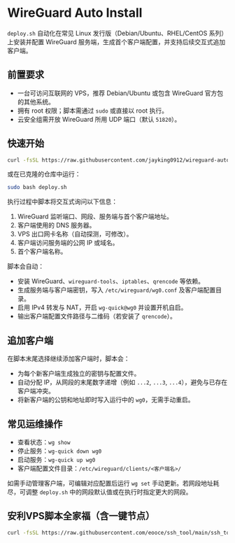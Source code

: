 # WireGuard Auto Install

`deploy.sh` 自动化在常见 Linux 发行版（Debian/Ubuntu、RHEL/CentOS 系列）上安装并配置 WireGuard 服务端，生成首个客户端配置，并支持后续交互式追加客户端。

## 前置要求

- 一台可访问互联网的 VPS，推荐 Debian/Ubuntu 或包含 WireGuard 官方包的其他系统。
- 拥有 root 权限；脚本需通过 `sudo` 或直接以 root 执行。
- 云安全组需开放 WireGuard 所用 UDP 端口（默认 `51820`）。

## 快速开始

```bash
curl -fsSL https://raw.githubusercontent.com/jayking0912/wireguard-autoInstall/main/deploy.sh -o deploy.sh && sudo bash deploy.sh
```

或在已克隆的仓库中运行：

```bash
sudo bash deploy.sh
```

执行过程中脚本将交互式询问以下信息：

1. WireGuard 监听端口、网段、服务端与首个客户端地址。
2. 客户端使用的 DNS 服务器。
3. VPS 出口网卡名称（自动探测，可修改）。
4. 客户端访问服务端的公网 IP 或域名。
5. 首个客户端名称。

脚本会自动：

- 安装 WireGuard、`wireguard-tools`、`iptables`、`qrencode` 等依赖。
- 生成服务端与客户端密钥，写入 `/etc/wireguard/wg0.conf` 及客户端配置目录。
- 启用 IPv4 转发与 NAT，开启 `wg-quick@wg0` 并设置开机自启。
- 输出客户端配置文件路径与二维码（若安装了 `qrencode`）。

## 追加客户端

在脚本末尾选择继续添加客户端时，脚本会：

- 为每个新客户端生成独立的密钥与配置文件。
- 自动分配 IP，从网段的末尾数字递增（例如 `...2`, `...3`, `...4`），避免与已存在客户端冲突。
- 将新客户端的公钥和地址即时写入运行中的 `wg0`，无需手动重启。

## 常见运维操作

- 查看状态：`wg show`
- 停止服务：`wg-quick down wg0`
- 启动服务：`wg-quick up wg0`
- 客户端配置文件目录：`/etc/wireguard/clients/<客户端名>/`

如需手动管理客户端，可编辑对应配置后运行 `wg set` 手动更新。若网段地址耗尽，可调整 `deploy.sh` 中的网段默认值或在执行时指定更大的网段。

##  安利VPS脚本全家福（含一键节点）
```bash
curl -fsSL https://raw.githubusercontent.com/eooce/ssh_tool/main/ssh_tool.sh -o ssh_tool.sh && chmod +x ssh_tool.sh && ./ssh_tool.sh
```